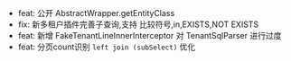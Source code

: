 - feat: 公开 AbstractWrapper.getEntityClass
- fix: 新多租户插件完善子查询,支持 比较符号,in,EXISTS,NOT EXISTS
- feat: 新增 FakeTenantLineInnerInterceptor 对 TenantSqlParser 进行过度
- feat: 分页count识别 `left join (subSelect)` 优化
